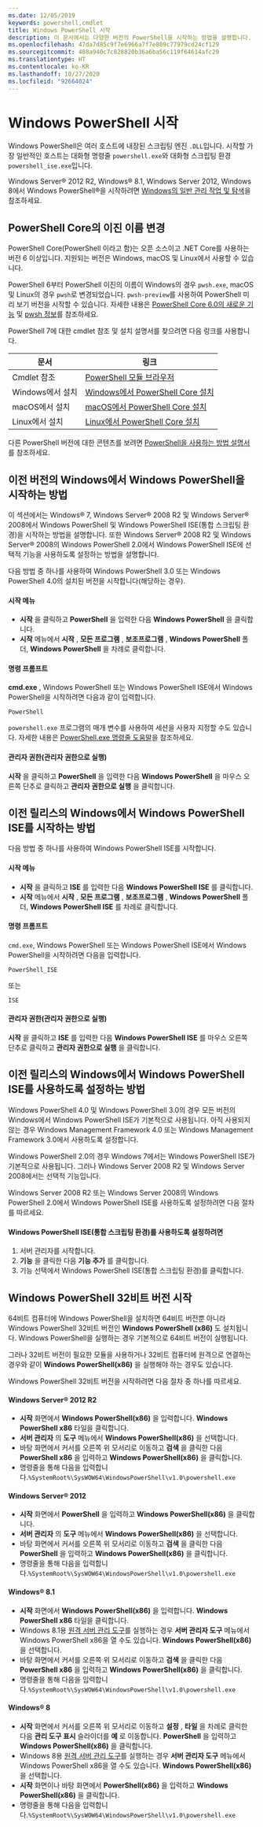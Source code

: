 ```yaml
---
ms.date: 12/05/2019
keywords: powershell,cmdlet
title: Windows PowerShell 시작
description: 이 문서에서는 다양한 버전의 PowerShell을 시작하는 방법을 설명합니다.
ms.openlocfilehash: 47da7d85c9f7e6966a7f7e809c77979cd24cf129
ms.sourcegitcommit: 488a940c7c828820b36a6ba56c119f64614afc29
ms.translationtype: HT
ms.contentlocale: ko-KR
ms.lasthandoff: 10/27/2020
ms.locfileid: "92664024"
---
```

# <a name="starting-windows-powershell"></a>Windows PowerShell 시작

Windows PowerShell은 여러 호스트에 내장된 스크립팅 엔진 `.DLL`입니다. 시작할 가장 일반적인 호스트는 대화형 명령줄 `powershell.exe`와 대화형 스크립팅 환경 `powershell_ise.exe`입니다.

Windows Server&reg; 2012 R2, Windows&reg; 8.1, Windows Server 2012, Windows 8에서 Windows PowerShell&reg;을 시작하려면 [Windows의 일반 관리 작업 및 탐색](/previous-versions/windows/it-pro/windows-server-2012-R2-and-2012/hh831491(v=ws.11))을 참조하세요.

## <a name="powershell-core-has-renamed-binary"></a>PowerShell Core의 이진 이름 변경

PowerShell Core(PowerShell 이라고 함)는 오픈 소스이고 .NET Core를 사용하는 버전 6 이상입니다. 지원되는 버전은 Windows, macOS 및 Linux에서 사용할 수 있습니다.

PowerShell 6부터 PowerShell 이진의 이름이 Windows의 경우 `pwsh.exe`, macOS 및 Linux의 경우 `pwsh`로 변경되었습니다. `pwsh-preview`를 사용하여 PowerShell 미리 보기 버전을 시작할 수 있습니다. 자세한 내용은 [PowerShell Core 6.0의 새로운 기능](/powershell/scripting/whats-new/what-s-new-in-powershell-core-60#renamed-powershellexe-to-pwshexe) 및 [pwsh 정보](/powershell/module/microsoft.powershell.core/about/about_pwsh)를 참조하세요.

PowerShell 7에 대한 cmdlet 참조 및 설치 설명서를 찾으려면 다음 링크를 사용합니다.

| 문서 | 링크 |
| ----- | ----- |
| Cmdlet 참조 | [PowerShell 모듈 브라우저](/powershell/module/) |
| Windows에서 설치 | [Windows에서 PowerShell Core 설치](/powershell/scripting/install/installing-powershell-core-on-windows) |
| macOS에서 설치 | [macOS에서 PowerShell Core 설치](/powershell/scripting/install/installing-powershell-core-on-macos) |
| Linux에서 설치 | [Linux에서 PowerShell Core 설치](/powershell/scripting/install/installing-powershell-core-on-linux) |

다른 PowerShell 버전에 대한 콘텐츠를 보려면 [PowerShell을 사용하는 방법 설명서](../how-to-use-docs.md)를 참조하세요.

## <a name="how-to-start-windows-powershell-on-earlier-versions-of-windows"></a>이전 버전의 Windows에서 Windows PowerShell을 시작하는 방법

이 섹션에서는 Windows&reg; 7, Windows Server&reg; 2008 R2 및 Windows Server&reg; 2008에서 Windows PowerShell 및 Windows PowerShell ISE(통합 스크립팅 환경)을 시작하는 방법을 설명합니다. 또한 Windows Server&reg; 2008 R2 및 Windows Server&reg; 2008의 Windows PowerShell 2.0에서 Windows PowerShell ISE에 선택적 기능을 사용하도록 설정하는 방법을 설명합니다.

다음 방법 중 하나를 사용하여 Windows PowerShell 3.0 또는 Windows PowerShell 4.0의 설치된 버전을 시작합니다(해당하는 경우).

#### <a name="from-the-start-menu"></a>시작 메뉴

- **시작** 을 클릭하고 **PowerShell** 을 입력한 다음 **Windows PowerShell** 을 클릭합니다.
- **시작** 메뉴에서 **시작** , **모든 프로그램** , **보조프로그램** , **Windows PowerShell** 폴더, **Windows PowerShell** 을 차례로 클릭합니다.

#### <a name="at-the-command-prompt"></a>명령 프롬프트

**cmd.exe** , Windows PowerShell 또는 Windows PowerShell ISE에서 Windows PowerShell을 시작하려면 다음과 같이 입력합니다.

```
PowerShell
```

`powershell.exe` 프로그램의 매개 변수를 사용하여 세션을 사용자 지정할 수도 있습니다. 자세한 내용은 [PowerShell.exe 명령줄 도움말](/powershell/module/Microsoft.PowerShell.Core/About/about_PowerShell_exe)을 참조하세요.

#### <a name="with-administrative-privileges-run-as-administrator"></a>관리자 권한(관리자 권한으로 실행)

**시작** 을 클릭하고 **PowerShell** 을 입력한 다음 **Windows PowerShell** 을 마우스 오른쪽 단추로 클릭하고 **관리자 권한으로 실행** 을 클릭합니다.

## <a name="how-to-start-windows-powershell-ise-on-earlier-releases-of-windows"></a>이전 릴리스의 Windows에서 Windows PowerShell ISE를 시작하는 방법

다음 방법 중 하나를 사용하여 Windows PowerShell ISE를 시작합니다.

#### <a name="from-the-start-menu"></a>시작 메뉴

- **시작** 을 클릭하고 **ISE** 를 입력한 다음 **Windows PowerShell ISE** 를 클릭합니다.
- **시작** 메뉴에서 **시작** , **모든 프로그램** , **보조프로그램** , **Windows PowerShell** 폴더, **Windows PowerShell ISE** 를 차례로 클릭합니다.

#### <a name="at-the-command-prompt"></a>명령 프롬프트

`cmd.exe`, Windows PowerShell 또는 Windows PowerShell ISE에서 Windows PowerShell을 시작하려면 다음을 입력합니다.

```
PowerShell_ISE
```

또는

```
ISE
```

#### <a name="with-administrative-privileges-run-as-administrator"></a>관리자 권한(관리자 권한으로 실행)

**시작** 을 클릭하고 **ISE** 를 입력한 다음 **Windows PowerShell ISE** 를 마우스 오른쪽 단추로 클릭하고 **관리자 권한으로 실행** 을 클릭합니다.

## <a name="how-to-enable-windows-powershell-ise-on-earlier-releases-of-windows"></a>이전 릴리스의 Windows에서 Windows PowerShell ISE를 사용하도록 설정하는 방법

Windows PowerShell 4.0 및 Windows PowerShell 3.0의 경우 모든 버전의 Windows에서 Windows PowerShell ISE가 기본적으로 사용됩니다. 아직 사용되지 않는 경우 Windows Management Framework 4.0 또는 Windows Management Framework 3.0에서 사용하도록 설정합니다.

Windows PowerShell 2.0의 경우 Windows 7에서는 Windows PowerShell ISE가 기본적으로 사용됩니다. 그러나 Windows Server 2008 R2 및 Windows Server 2008에서는 선택적 기능입니다.

Windows Server 2008 R2 또는 Windows Server 2008의 Windows PowerShell 2.0에서 Windows PowerShell ISE를 사용하도록 설정하려면 다음 절차를 따르세요.

#### <a name="to-enable-windows-powershell-integrated-scripting-environment-ise"></a>Windows PowerShell ISE(통합 스크립팅 환경)를 사용하도록 설정하려면

1. 서버 관리자를 시작합니다.
2. **기능** 을 클릭한 다음 **기능 추가** 를 클릭합니다.
3. 기능 선택에서 Windows PowerShell ISE(통합 스크립팅 환경)를 클릭합니다.

## <a name="starting-the-32-bit-version-of-windows-powershell"></a>Windows PowerShell 32비트 버전 시작

64비트 컴퓨터에 Windows PowerShell을 설치하면 64비트 버전뿐 아니라 Windows PowerShell 32비트 버전인 **Windows PowerShell (x86)** 도 설치됩니다. Windows PowerShell을 실행하는 경우 기본적으로 64비트 버전이 실행됩니다.

그러나 32비트 버전이 필요한 모듈을 사용하거나 32비트 컴퓨터에 원격으로 연결하는 경우와 같이 **Windows PowerShell(x86)** 을 실행해야 하는 경우도 있습니다.

Windows PowerShell 32비트 버전을 시작하려면 다음 절차 중 하나를 따르세요.

#### <a name="in-windows-serverreg-2012-r2"></a>Windows Server&reg; 2012 R2

- **시작** 화면에서 **Windows PowerShell(x86)** 을 입력합니다. **Windows PowerShell x86** 타일을 클릭합니다.
- **서버 관리자** 의 **도구** 메뉴에서 **Windows PowerShell(x86)** 을 선택합니다.
- 바탕 화면에서 커서를 오른쪽 위 모서리로 이동하고 **검색** 을 클릭한 다음 **PowerShell x86** 을 입력하고 **Windows PowerShell(x86)** 을 클릭합니다.
- 명령줄을 통해 다음을 입력합니다.`%SystemRoot%\SysWOW64\WindowsPowerShell\v1.0\powershell.exe`

#### <a name="in-windows-serverreg-2012"></a>Windows Server&reg; 2012

- **시작** 화면에서 **PowerShell** 을 입력하고 **Windows PowerShell(x86)** 을 클릭합니다.
- **서버 관리자** 의 **도구** 메뉴에서 **Windows PowerShell(x86)** 을 선택합니다.
- 바탕 화면에서 커서를 오른쪽 위 모서리로 이동하고 **검색** 을 클릭한 다음 **PowerShell** 을 입력하고 **Windows PowerShell(x86)** 을 클릭합니다.
- 명령줄을 통해 다음을 입력합니다.`%SystemRoot%\SysWOW64\WindowsPowerShell\v1.0\powershell.exe`

#### <a name="in-windowsreg-81"></a>Windows&reg; 8.1

- **시작** 화면에서 **Windows PowerShell(x86)** 을 입력합니다. **Windows PowerShell x86** 타일을 클릭합니다.
- Windows 8.1용 [원격 서버 관리 도구](https://go.microsoft.com/fwlink/?LinkID=304145)를 실행하는 경우 **서버 관리자 도구** 메뉴에서 Windows PowerShell x86을 열 수도 있습니다. **Windows PowerShell(x86)** 을 선택합니다.
- 바탕 화면에서 커서를 오른쪽 위 모서리로 이동하고 **검색** 을 클릭한 다음 **PowerShell x86** 을 입력하고 **Windows PowerShell(x86)** 을 클릭합니다.
- 명령줄을 통해 다음을 입력합니다.`%SystemRoot%\SysWOW64\WindowsPowerShell\v1.0\powershell.exe`

#### <a name="in-windowsreg-8"></a>Windows&reg; 8

- **시작** 화면에서 커서를 오른쪽 위 모서리로 이동하고 **설정** , **타일** 을 차례로 클릭한 다음 **관리 도구 표시** 슬라이더를 **예** 로 이동합니다. **PowerShell** 을 입력하고 **Windows PowerShell(x86)** 을 클릭합니다.
- Windows 8용 [원격 서버 관리 도구](https://www.microsoft.com/download/details.aspx?id=28972)를 실행하는 경우 **서버 관리자 도구** 메뉴에서 Windows PowerShell x86을 열 수도 있습니다. **Windows PowerShell(x86)** 을 선택합니다.
- **시작** 화면이나 바탕 화면에서 **PowerShell(x86)** 을 입력하고 **Windows PowerShell(x86)** 을 클릭합니다.
- 명령줄을 통해 다음을 입력합니다.`%SystemRoot%\SysWOW64\WindowsPowerShell\v1.0\powershell.exe`
